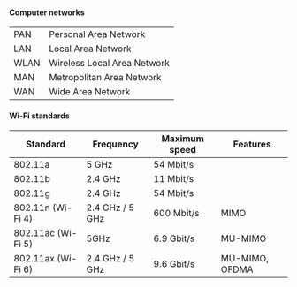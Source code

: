 #### **Computer networks**

| |   |
| ------------ | ------------ |
|PAN   |Personal Area Network   |
|LAN   |Local Area Network   |
|WLAN   |Wireless Local Area Network   |
|MAN   |Metropolitan Area Network   |
|WAN   |Wide Area Network   |

#### **Wi-Fi standards**

|Standard   |Frequency   |Maximum speed      | Features |
|------------ | ------------ | ------------ | ------------ |
|802.11a    |5 GHz    |54 Mbit/s   |
|802.11b   |2.4 GHz      |11 Mbit/s   |
|802.11g   |2.4 GHz   |54 Mbit/s   |
|802.11n (Wi-Fi 4)   |2.4 GHz / 5 GHz   |600 Mbit/s   | MIMO
|802.11ac (Wi-Fi 5)  |5GHz   |6.9 Gbit/s   | MU-MIMO
|802.11ax (Wi-Fi 6)   |2.4 GHz / 5 GHz   |9.6 Gbit/s   |MU-MIMO, OFDMA
